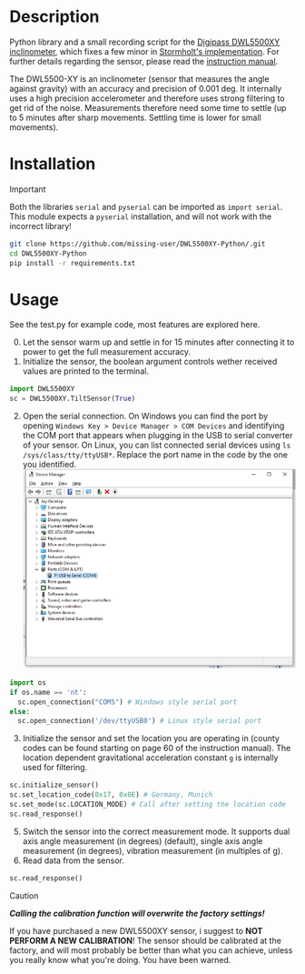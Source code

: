 # Description
Python library and a small recording script for the [Digipass DWL5500XY inclinometer](https://www.digipas.com/product/precision-measurement/2-axis-inclination-sensor-module/dwl-5500xy.php), which fixes a few minor in [Stormholt's implementation](https://github.com/Stormholt/DWL5500XY-Python). 
For further details regarding the sensor, please read the [instruction manual](https://www.digipas.com/documents/DWL-5x000%20Instruction%20Manual-rev.2.4.12.pdf). 

The DWL5500-XY is an inclinometer (sensor that measures the angle against gravity) with an accuracy and precision of 0.001 deg. It internally uses a high precision accelerometer and therefore uses strong filtering to get rid of the noise. Measurements therefore need some time to settle (up to 5 minutes after sharp movements. Settling time is lower for small movements).

# Installation
> [!IMPORTANT]
> Both the libraries `serial` and `pyserial` can be imported as `import serial`. This module expects a `pyserial` installation, and will not work with the incorrect library!
```sh
git clone https://github.com/missing-user/DWL5500XY-Python/.git
cd DWL5500XY-Python
pip install -r requirements.txt
```

# Usage
See the test.py for example code, most features are explored here. 

0. Let the sensor warm up and settle in for 15 minutes after connecting it to power to get the full measurement accuracy.
1. Initialize the sensor, the boolean argument controls wether received values are printed to the terminal.
```python
import DWL5500XY
sc = DWL5500XY.TiltSensor(True)
```
2. Open the serial connection. On Windows you can find the port by opening `Windows Key > Device Manager > COM Devices` and identifying the COM port that appears when plugging in the USB to serial converter of your sensor. On Linux, you can list connected serial devices using `ls /sys/class/tty/ttyUSB*`. Replace the port name in the code by the one you identified.
![windows screenshot](Windows10USB.png)
```python
import os
if os.name == 'nt':
  sc.open_connection("COM5") # Windows style serial port
else:
  sc.open_connection('/dev/ttyUSB0') # Linux style serial port
```
3. Initialize the sensor and set the location you are operating in (county codes can be found starting on page 60 of the instruction manual). The location dependent gravitational acceleration constant `g` is internally used for filtering. 
```python
sc.initialize_sensor()
sc.set_location_code(0x17, 0x0E) # Germany, Munich
sc.set_mode(sc.LOCATION_MODE) # Call after setting the location code
sc.read_response()
```
5. Switch the sensor into the correct measurement mode. It supports dual axis angle measurement (in degrees) (default), single axis angle measurement (in degrees), vibration measurement (in multiples of g). 
4. Read data from the sensor.
```python
sc.read_response()
```

> [!CAUTION]
> ***Calling the calibration function will overwrite the factory settings!***
>
> If you have purchased a new DWL5500XY sensor, i suggest to **NOT PERFORM A NEW CALIBRATION**! The sensor should be calibrated at the factory, and will most probably be better than what you can achieve, unless you really know what you're doing. You have been warned.
